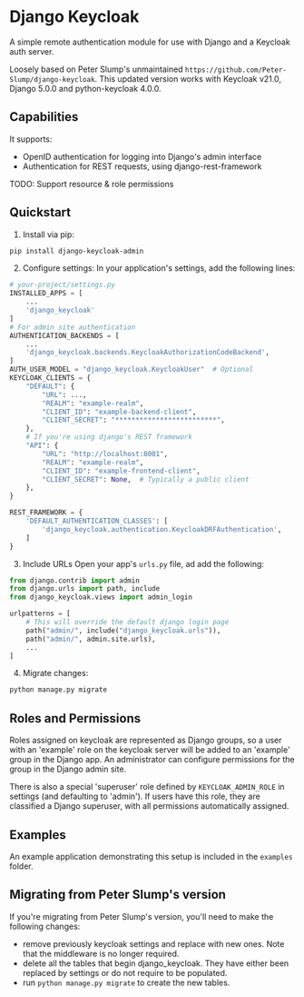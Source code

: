# Django Keycloak

A simple remote authentication module for use with Django and a Keycloak auth server.

Loosely based on Peter Slump's unmaintained `https://github.com/Peter-Slump/django-keycloak`. This updated version works with Keycloak v21.0, Django 5.0.0 and python-keycloak 4.0.0.

## Capabilities

It supports:

- OpenID authentication for logging into Django's admin interface
- Authentication for REST requests, using django-rest-framework

TODO: Support resource & role permissions

## Quickstart

1. Install via pip:
```bash
pip install django-keycloak-admin
```
2. Configure settings:
In your application's settings, add the following lines:
```python
# your-project/settings.py
INSTALLED_APPS = [
    ...
    'django_keycloak'
]
# For admin site authentication
AUTHENTICATION_BACKENDS = [
    ...
    'django_keycloak.backends.KeycloakAuthorizationCodeBackend',
]
AUTH_USER_MODEL = "django_keycloak.KeycloakUser"  # Optional
KEYCLOAK_CLIENTS = {
    "DEFAULT": {
        "URL": ...,
        "REALM": "example-realm",
        "CLIENT_ID": "example-backend-client",
        "CLIENT_SECRET": "*************************",
    },
    # If you're using django's REST framework
    "API": {
        "URL": "http://localhost:8001",
        "REALM": "example-realm",
        "CLIENT_ID": "example-frontend-client",
        "CLIENT_SECRET": None,  # Typically a public client
    },
}

REST_FRAMEWORK = {
    'DEFAULT_AUTHENTICATION_CLASSES': [
        'django_keycloak.authentication.KeycloakDRFAuthentication',
    ]
}
```
3. Include URLs
Open your app's `urls.py` file, ad add the following:
```python
from django.contrib import admin
from django.urls import path, include
from django_keycloak.views import admin_login

urlpatterns = [
    # This will override the default django login page
    path("admin/", include("django_keycloak.urls")),
    path("admin/", admin.site.urls),
    ...
]
```
4. Migrate changes:
```bash
python manage.py migrate
```

## Roles and Permissions

Roles assigned on keycloak are represented as Django groups, so a user with an 'example' role on the keycloak server will be added to an 'example' group in the Django app. An administrator can configure permissions for the group in the Django admin site.

There is also a special 'superuser' role defined by `KEYCLOAK_ADMIN_ROLE` in settings (and defaulting to 'admin'). If users have this role, they are classified a Django superuser, with all permissions automatically assigned.

## Examples

An example application demonstrating this setup is included in the `examples` folder.


## Migrating from Peter Slump's version

If you're migrating from Peter Slump's version, you'll need to make the following changes:

- remove previously keycloak settings and replace with new ones.  Note that the middleware is no longer required.
- delete all the tables that begin django_keycloak.  They have either been replaced by settings or do not require to be populated.
- run `python manage.py migrate` to create the new tables.
